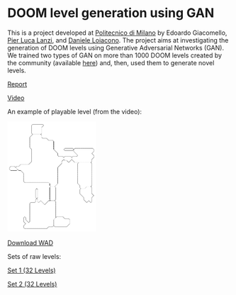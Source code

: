 # DOOM level generation using GAN

This is a project developed at [Politecnico di Milano](www.polimi.it) by Edoardo Giacomello, [Pier Luca Lanzi](http://www.pierlucalanzi.net/), and [Daniele Loiacono](http://home.deib.polimi.it/loiacono/).
The project aims at investigating the generation of DOOM levels using Generative Adversarial Networks (GAN).
We trained two types of GAN on more than 1000 DOOM levels created by the community (available [here](http://doom.wikia.com/wiki/Idgames_archive)) and, then, used them to generate novel levels.


[Report](https://arxiv.org/abs/1804.09154)

[Video](https://www.youtube.com/watch?v=K32FZ-tjQP4&t=4s)

An example of playable level (from the video):

<img src="levels/example.png" width="200">

[Download WAD](levels/example.wad)

Sets of raw levels:

[Set 1 (32 Levels)](levels/DoomGAN-Levels-Set1.zip)

[Set 2 (32 Levels)](levels/DoomGAN-Levels-Set2.zip)
